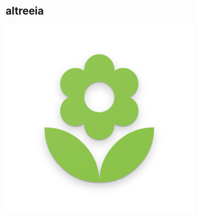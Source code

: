# altreeia

![alt text](https://github.com/wisespira/altreeia/blob/master/logos/web_hi_res_512.png)
